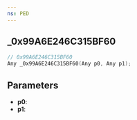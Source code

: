 ```yaml
---
ns: PED
---
```

## _0x99A6E246C315BF60

```c
// 0x99A6E246C315BF60
Any _0x99A6E246C315BF60(Any p0, Any p1);
```

## Parameters
* **p0**:
* **p1**:
